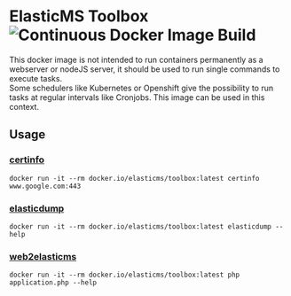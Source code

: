 # ElasticMS Toolbox ![Continuous Docker Image Build](https://github.com/ems-project/elasticms-toolbox-docker/workflows/Continuous%20Docker%20Image%20Build/badge.svg)

This docker image is not intended to run containers permanently as a webserver or nodeJS server, it should be used to run single commands to execute tasks.  
Some schedulers like Kubernetes or Openshift give the possibility to run tasks at regular intervals like Cronjobs.  This image can be used in this context.  

## Usage

### [certinfo](https://github.com/pete911/certinfo)

```
docker run -it --rm docker.io/elasticms/toolbox:latest certinfo www.google.com:443
```

### [elasticdump](https://github.com/elasticsearch-dump/elasticsearch-dump)

```
docker run -it --rm docker.io/elasticms/toolbox:latest elasticdump --help
```

### [web2elasticms](https://github.com/ems-project/WebToElasticms)

```
docker run -it --rm docker.io/elasticms/toolbox:latest php application.php --help
```